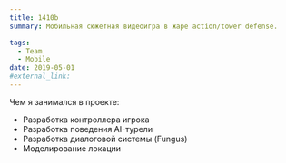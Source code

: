 ```yaml
---
title: 1410b
summary: Мобильная сюжетная видеоигра в жаре action/tower defense.

tags:
  - Team
  - Mobile
date: 2019-05-01
#external_link:
---
```


Чем я занимался в проекте:
- Разработка контроллера игрока
- Разработка поведения AI-турели
- Разработка диалоговой системы (Fungus)
- Моделирование локации
